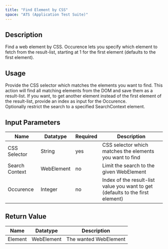 ```yaml
---
title: "Find Element by CSS"
space: "ATS (Application Test Suite)"
---
```

## Description
Find a web element by CSS. Occurence lets you specify which element to fetch from the result-list, starting at 1 for the first element (defaults to the first element).

## Usage
Provide the CSS selector which matches the elements you want to find. This action will find all matching elements from the DOM and save them as a result-list. If you want, to get another element instead of the first element of the result-list, provide an index as input for the Occurence.  
Optionally restrict the search to a specified SearchContext element.

## Input Parameters

Name | Datatype | Required | Description
---- | -------- | ------- |---------------
CSS Selector | String | yes |  CSS selector which matches the elements you want to find
Search Context | WebElement | no | Limit the search to the given WebElement
Occurence | Integer | no | Index of the result-list value you want to get (defaults to the first element)

## Return Value

Name | Datatype | Description
---- | --------- | ---------------
Element | WebElement | The wanted WebElement
